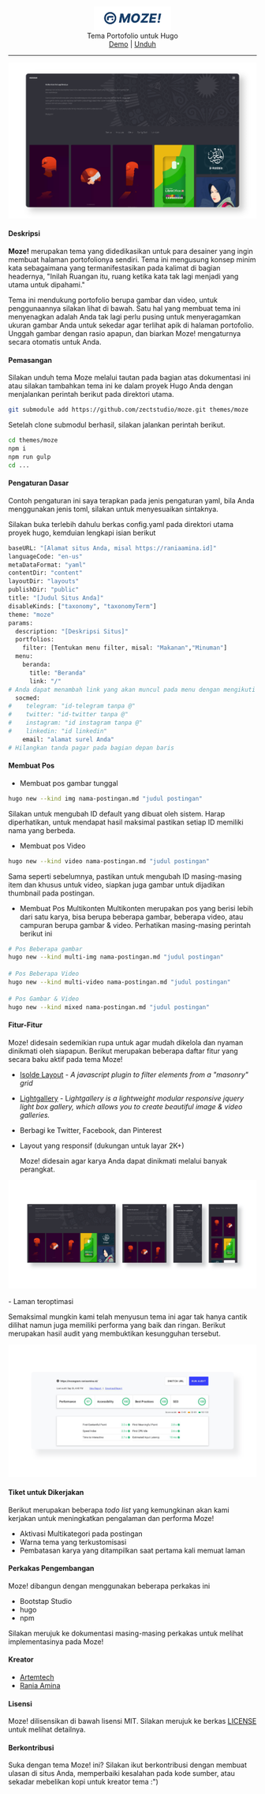 <p align="center">
<img height="48" src="docs/img/moze.svg">
<br> Tema Portofolio untuk Hugo
<br>
<a href="https://mozegram.raniaamina.id">Demo</a> |
<a href="https://github.com/zectstudio/moze/archive/master.zip">Unduh</a>
<br>
</p>

* * *
<p align="center"> 
<img src=docs/img/screenshot.png>
</p>

#### Deskripsi 
**Moze!** merupakan tema yang didedikasikan untuk para desainer yang ingin membuat halaman portofolionya sendiri. Tema ini mengusung konsep minim kata sebagaimana yang termanifestasikan pada kalimat di bagian headernya, "Inilah Ruangan itu, ruang ketika kata tak lagi menjadi yang utama untuk dipahami."

Tema ini mendukung portofolio berupa gambar dan video, untuk penggunaannya silakan lihat di bawah. Satu hal yang membuat tema ini menyenagkan adalah Anda tak lagi perlu pusing untuk menyeragamkan ukuran gambar Anda untuk sekedar agar terlihat apik di halaman portofolio. Unggah gambar dengan rasio apapun, dan biarkan Moze! mengaturnya secara otomatis untuk Anda.

#### Pemasangan
Silakan unduh tema Moze melalui tautan pada bagian atas dokumentasi ini atau silakan tambahkan tema ini ke dalam proyek Hugo Anda dengan menjalankan perintah berikut pada direktori utama.

```bash
git submodule add https://github.com/zectstudio/moze.git themes/moze
````

Setelah clone submodul berhasil, silakan jalankan perintah berikut.

```bash
cd themes/moze
npm i
npm run gulp
cd ...
```

#### Pengaturan Dasar
Contoh pengaturan ini saya terapkan pada jenis pengaturan yaml, bila Anda menggunakan jenis toml, silakan untuk menyesuaikan sintaknya.

Silakan buka terlebih dahulu berkas config.yaml pada direktori utama proyek hugo, kemduian lengkapi isian berikut
```bash
baseURL: "[Alamat situs Anda, misal https://raniaamina.id]"
languageCode: "en-us"
metaDataFormat: "yaml"
contentDir: "content"
layoutDir: "layouts"
publishDir: "public"
title: "[Judul Situs Anda]"
disableKinds: ["taxonomy", "taxonomyTerm"]
theme: "moze"
params:
  description: "[Deskripsi Situs]"
  portfolios:
    filter: [Tentukan menu filter, misal: "Makanan","Minuman"]
  menu:
    beranda:
      title: "Beranda"
      link: "/"
# Anda dapat menambah link yang akan muncul pada menu dengan mengikuti format di atas
  socmed:
#    telegram: "id-telegram tanpa @"
#    twitter: "id-twitter tanpa @"
#    instagram: "id instagram tanpa @"
#    linkedin: "id linkedin"
    email: "alamat surel Anda"
# Hilangkan tanda pagar pada bagian depan baris
```
#### Membuat Pos 
- Membuat pos gambar tunggal
```bash
hugo new --kind img nama-postingan.md "judul postingan"
```
Silakan untuk mengubah ID default yang dibuat oleh sistem. Harap diperhatikan, untuk mendapat hasil maksimal pastikan setiap ID memiliki nama yang berbeda. 

- Membuat pos Video
```bash
hugo new --kind video nama-postingan.md "judul postingan"
```
Sama seperti sebelumnya, pastikan untuk mengubah ID masing-masing item dan khusus untuk video, siapkan juga gambar untuk dijadikan thumbnail pada postingan.

- Membuat Pos Multikonten
Multikonten merupakan pos yang berisi lebih dari satu karya, bisa berupa beberapa gambar, beberapa video, atau campuran berupa gambar & video. Perhatikan masing-masing perintah berikut ini
```bash
# Pos Beberapa gambar
hugo new --kind multi-img nama-postingan.md "judul postingan"

# Pos Beberapa Video
hugo new --kind multi-video nama-postingan.md "judul postingan"

# Pos Gambar & Video
hugo new --kind mixed nama-postingan.md "judul postingan"
```

#### Fitur-Fitur
Moze! didesain sedemikian rupa untuk agar mudah dikelola dan nyaman dinikmati oleh siapapun. Berikut merupakan beberapa daftar fitur yang secara baku aktif pada tema Moze! 
- [Isolde Layout](https://github.com/TristanBlg/Isolde) - *A javascript plugin to filter elements from a "masonry" grid*
- [Lightgallery](http://sachinchoolur.github.io/lightGallery/) - L*ightgallery is a lightweight modular responsive jquery light box gallery, which allows you to create beautiful image & video galleries.*
- Berbagi ke Twitter, Facebook, dan Pinterest
- Layout yang responsif (dukungan untuk layar 2K+)
  
  Moze! didesain agar karya Anda dapat dinikmati melalui banyak perangkat. 
<p align="center"> 
<img src=docs/img/responsif.png>
</p>
- Laman teroptimasi
 
 Semaksimal mungkin kami telah menyusun tema ini agar tak hanya cantik dilihat namun juga memiliki performa yang baik dan ringan. Berikut merupakan hasil audit yang membuktikan kesungguhan tersebut.
 <p align="center"> 
<img src=docs/img/optimized.png>
</p>

#### Tiket untuk Dikerjakan
Berikut merupakan beberapa *todo list* yang kemungkinan akan kami kerjakan untuk meningkatkan pengalaman dan performa Moze!
- Aktivasi Multikategori pada postingan
- Warna tema yang terkustomisasi
- Pembatasan karya yang ditampilkan saat pertama kali memuat laman

#### Perkakas Pengembangan
Moze! dibangun dengan menggunakan beberapa perkakas ini
- Bootstap Studio
- hugo
- npm

Silakan merujuk ke dokumentasi masing-masing perkakas untuk melihat implementasinya pada Moze!

#### Kreator
- [Artemtech](http://github.com/artemtech)
- [Rania Amina](http://raniaamina.id)

#### Lisensi
Moze! dilisensikan di bawah lisensi MIT. Silakan merujuk ke berkas [LICENSE](LICENSE) untuk melihat detailnya.

#### Berkontribusi
Suka dengan tema Moze! ini? Silakan ikut berkontribusi dengan membuat ulasan di situs Anda, memperbaiki kesalahan pada kode sumber, atau sekadar mebelikan kopi untuk kreator tema :")
